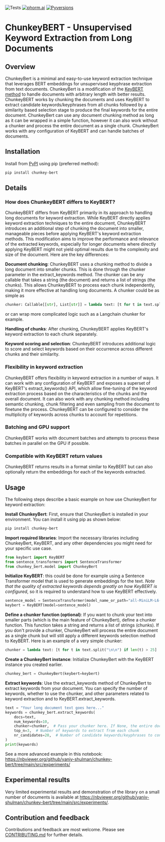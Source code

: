 ![Tests](https://github.com/yaniv-shulman/chunkey-bert/actions/workflows/linting_and_tests.yml/badge.svg?branch=main)
[![phorm.ai](https://img.shields.io/badge/ask%20phorm.ai-8A2BE2)](https://www.phorm.ai/query?projectId=f7ddaf97-2b90-4515-a364-855258454655)
[![Pyversions](https://img.shields.io/pypi/pyversions/chunkey-bert.svg?style=flat-square)](https://pypi.python.org/pypi/chunkey-bert)

# ChunkeyBERT - Unsupervised Keyword Extraction from Long Documents #
## Overview ##
ChunkeyBert is a minimal and easy-to-use keyword extraction technique that leverages BERT embeddings for unsupervised 
keyphrase extraction from text documents. ChunkeyBert is a modification of the 
[KeyBERT method](https://towardsdatascience.com/keyword-extraction-with-bert-724efca412ea) to handle documents with 
arbitrary length with better results. ChunkeyBERT works by chunking the documents and uses KeyBERT to extract candidate
keywords/keyphrases from all chunks followed by a similarity based selection stage to produce the final keywords for the
entire document. ChunkeyBert can use any document chunking method as long as it can be wrapped in a simple function, 
however it can also work without a chunker and process the entire document as a single chunk. ChunkeyBert works with any
configuration of KeyBERT and can handle batches of documents. 

## Installation ##
Install from [PyPI](https://pypi.org/project/chunkey-bert/) using pip (preferred method):
```bash
pip install chunkey-bert
```

## Details ##
### How does ChunkeyBERT differs to KeyBERT? ###
ChunkeyBERT differs from KeyBERT primarily in its approach to handling long documents for keyword extraction. While 
KeyBERT directly applies keyword extraction techniques to the entire document, ChunkeyBERT introduces an additional step
of chunking the document into smaller, manageable pieces before applying KeyBERT's keyword extraction methods. This 
modification aims to improve the performance and relevance of the extracted keywords, especially for longer documents 
where directly applying KeyBERT might not yield optimal results due to the complexity and size of the document. Here are
the key differences:

**Document chunking**: ChunkeyBERT uses a chunking method to divide a long document into smaller chunks. This is done through the chunker 
parameter in the extract_keywords method. The chunker can be any callable that takes a string (the document) and returns
a list of strings (the chunks). This allows ChunkeyBERT to process each chunk independently, making it more effective at
handling long documents. A chunker could be as simple as 
```python
chunker: Callable[[str], List[str]] = lambda text: [t for t in text.split("\n\n") if len(t) > 25]
```
or can wrap more complicated logic such as a Langchain chunker for example.

**Handling of chunks**: After chunking, ChunkeyBERT applies KeyBERT's keyword extraction to each chunk separately.

**Keyword scoring and selection**: ChunkeyBERT introduces additional logic to score and select keywords based on their occurrence across different chunks 
and their similarity. 

### Flexibility in keyword extraction ###
ChunkeyBERT offers flexibility in keyword extraction in a number of ways. It can work with any configuration of KeyBERT
and exposes a superset of KeyBERT's extract_keywords() API, which allow fine-tuning of the keyword extraction process 
based on the characteristics of the chunks and the overall document. It can also work with any chunking method including
semantic chunking, chunk filtering and even sampling from the document to finetune the process. ChunkeyBERT can be 
configured to consider the multiplicity of keywords across chunks to account for repetitions.

### Batching and GPU support ###
ChunkeyBERT works with document batches and attempts to process these batches in parallel on the GPU if possible.

### Compatible with KeyBERT return values ###
ChunkeyBERT returns results in a format similar to KeyBERT but can also optionally return the embeddings for each of the
keywords extracted.

## Usage ##

The following steps describe a basic example on how use ChunkeyBert for keyword extraction:

**Install ChunkeyBert**: First, ensure that ChunkeyBert is installed in your environment. You can install it using pip as
shown below:

```bash
pip install chunkey-bert
```
**Import required libraries**: Import the necessary libraries including ChunkeyBert, KeyBERT, and any other dependencies you
might need for your specific use case.

```python
from keybert import KeyBERT
from sentence_transformers import SentenceTransformer
from chunkey_bert.model import ChunkeyBert
```

**Initialize KeyBERT**: this could be done for example using a Sentence Transformer model that is used to generate embeddings
for the text. _Note that the quality of extracted keywords depends greatly on how KeyBERT is configured_, so it is 
required to understand how to use KeyBERT effectively.

```python
sentence_model = SentenceTransformer(model_name_or_path="all-MiniLM-L6-v2")
keybert = KeyBERT(model=sentence_model)
```

**Define a chunker function (optional)**: If you want to chunk your text into smaller parts (which is the main feature of
ChunkeyBert), define a chunker function. This function takes a string and returns a list of strings (chunks). If you
don't provide a chunker, ChunkeyBert will process the entire document as a single chunk but will still apply a different
keywords selection method to KeyBERT. Here is an example of a very simple chunker:

```python
chunker = lambda text: [t for t in text.split("\n\n") if len(t) > 25]  # Example chunker that splits text into paragraphs
```

**Create a ChunkeyBert instance**: Initialize ChunkeyBert with the KeyBERT instance you created earlier.

```python
chunkey_bert = ChunkeyBert(keybert=keybert)
```
**Extract keywords**: Use the extract_keywords method of ChunkeyBert to extract keywords from your document. You can specify
the number of keywords, whether to use the chunker, and other parameters related to keyword extraction and to 
KeyBERT.extract_keywords.

```python
text = "Your long document text goes here..."
keywords = chunkey_bert.extract_keywords(
    docs=text, 
    num_keywords=10, 
    chunker=chunker,  # Pass your chunker here. If None, the entire document is treated as a single chunk.
    top_n=3,  # Number of keywords to extract from each chunk
    nr_candidates=20,  # Number of candidate keywords/keyphrases to consider from each chunk
)
print(keywords)
```
See a more advanced example in this notebook: https://nbviewer.org/github/yaniv-shulman/chunkey-bert/tree/main/src/experiments/

## Experimental results ##
Very limited experimental results and demonstration of the library on a small number of documents is available at 
 https://nbviewer.org/github/yaniv-shulman/chunkey-bert/tree/main/src/experiments/.

## Contribution and feedback ##
Contributions and feedback are most welcome. Please see
[CONTRIBUTING.md](https://github.com/yaniv-shulman/chunkey-bert/tree/main/CONTRIBUTING.md) for further details.
